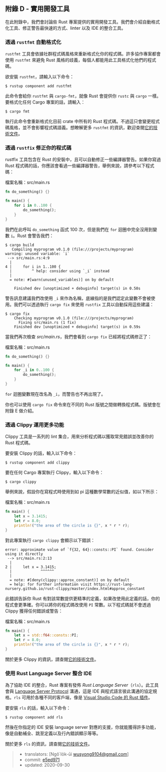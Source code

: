 ## 附錄 D - 實用開發工具

在此附錄中，我們會討論些 Rust 專案提供的實用開發工具。我們會介紹自動格式化工具、修正警告最快速的方式、linter 以及 IDE 的整合工具。

### 透過 `rustfmt` 自動格式化

`rustfmt` 工具會依據社群程式碼風格來重新格式化你的程式碼。許多協作專案都會使用 `rustfmt` 來避免 Rust 風格的歧義，每個人都能用此工具格式化他們的程式碼。

欲安裝 `rustfmt`，請輸入以下命令：

```console
$ rustup component add rustfmt
```

此命令會給你 `rustfmt` 與 `cargo-fmt`，就像 Rust 會提供你 `rustc` 與 `cargo` 一樣。要格式化任何 Cargo 專案的話，請輸入：

```console
$ cargo fmt
```

執行此命令會重新格式化目前 crate 中所有的 Rust 程式碼。不過這只會變更程式碼風格，並不會影響程式碼語義。想瞭解更多 `rustfmt` 的資訊，歡迎查閱[它的技術文件][rustfmt]。

[rustfmt]: https://github.com/rust-lang/rustfmt

### 透過 `rustfix` 修正你的程式碼

rustfix 工具包含在 Rust 的安裝中，且可以自動修正一些編譯器警告。如果你寫過 Rust 程式碼的話，你應該會看過一些編譯器警告，舉例來說，請參考以下程式碼：

<span class="filename">檔案名稱：src/main.rs</span>

```rust
fn do_something() {}

fn main() {
    for i in 0..100 {
        do_something();
    }
}
```

我們在此呼叫 `do_something` 函式 100 次，但是我們在 `for` 迴圈中完全沒用到變數 `i`。Rust 會警告我們：

```console
$ cargo build
   Compiling myprogram v0.1.0 (file:///projects/myprogram)
warning: unused variable: `i`
 --> src/main.rs:4:9
  |
4 |     for i in 1..100 {
  |         ^ help: consider using `_i` instead
  |
  = note: #[warn(unused_variables)] on by default

    Finished dev [unoptimized + debuginfo] target(s) in 0.50s
```

警告訊息建議我們改使用 `_i` 來作為名稱，底線指的是我們認定此變數不會被使用。我們可以透過執行 `cargo fix` 來使用 `rustfix` 工具以自動採用這些建議：

```console
$ cargo fix
    Checking myprogram v0.1.0 (file:///projects/myprogram)
      Fixing src/main.rs (1 fix)
    Finished dev [unoptimized + debuginfo] target(s) in 0.59s
```

當我們再次檢查 *src/main.rs*，我們會看到 `cargo fix` 已經將程式碼修正了：

<span class="filename">檔案名稱：src/main.rs</span>

```rust
fn do_something() {}

fn main() {
    for _i in 0..100 {
        do_something();
    }
}
```

`for` 迴圈變數現在改名為 `_i`，而警告也不再出現了。

你也可以使用 `cargo fix` 命令來在不同的 Rust 版號之間做轉換程式碼。版號會在附錄 E 做介紹。

### 透過 Clippy 運用更多功能

Clippy 工具是一系列的 lint 集合，用來分析程式碼以獲取常見錯誤並改善你的 Rust 程式碼。

要安裝 Clippy 的話，輸入以下命令：

```console
$ rustup component add clippy
```

要在任何 Cargo 專案執行 Clippy，輸入以下命令：

```console
$ cargo clippy
```

舉例來說，假設你在寫程式時使用到如 pi 這種數學常數的近似值，如以下所示：

<span class="filename">檔案名稱：src/main.rs</span>

```rust
fn main() {
    let x = 3.1415;
    let r = 8.0;
    println!("the area of the circle is {}", x * r * r);
}
```

對此專案執行 `cargo clippy` 會顯示以下錯誤：

```text
error: approximate value of `f{32, 64}::consts::PI` found. Consider using it directly
 --> src/main.rs:2:13
  |
2 |     let x = 3.1415;
  |             ^^^^^^
  |
  = note: #[deny(clippy::approx_constant)] on by default
  = help: for further information visit https://rust-lang-nursery.github.io/rust-clippy/master/index.html#approx_constant
```

此錯誤告訴你 Rust 有對該常數提供更精準的定義，如果改使用此定義的話，你的程式會更準確。你可以將你的程式碼改使用 `PI` 常數。以下程式碼就不會透過 Clippy 獲得任何錯誤或警告：

<span class="filename">檔案名稱：src/main.rs</span>

```rust
fn main() {
    let x = std::f64::consts::PI;
    let r = 8.0;
    println!("the area of the circle is {}", x * r * r);
}
```

關於更多 Clippy 的資訊，請查閱[它的技術文件][clippy]。

[clippy]: https://github.com/rust-lang/rust-clippy

### 使用 Rust Language Server 整合 IDE

為了協助 IDE 的整合，Rust 專案有發佈 *Rust Language Server*（`rls`）。此工具會與 [Language Server Protocol][lsp] 溝通，這是 IDE 與程式語言彼此溝通的協定規格。`rls` 可用於各種不同的客戶端，像是 [Visual Studio Code 的 Rust 插件][vscode]。

[lsp]: http://langserver.org/
[vscode]: https://marketplace.visualstudio.com/items?itemName=rust-lang.rust

要安裝 `rls` 的話，輸入以下命令：

```console
$ rustup component add rls
```

然後在你指定的 IDE 安裝 language server 對應的支援，你就能獲得許多功能，像是自動補全、跳至定義以及行內錯誤顯示等等。

關於更多 `rls` 的資訊，請查閱[它的技術文件][rls]。

[rls]: https://github.com/rust-lang/rls

> - translators: [Ngô͘ Io̍k-ūi <wusyong9104@gmail.com>]
> - commit: [e5ed971](https://github.com/rust-lang/book/blob/e5ed97128302d5fa45dbac0e64426bc7649a558c/src/appendix-04-useful-development-tools.md)
> - updated: 2020-09-30
